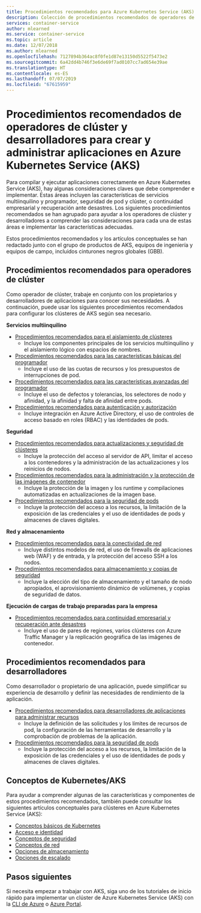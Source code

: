 ```yaml
---
title: Procedimientos recomendados para Azure Kubernetes Service (AKS)
description: Colección de procedimientos recomendados de operadores de clúster y desarrolladores para crear y administrar aplicaciones en Azure Kubernetes Service (AKS)
services: container-service
author: mlearned
ms.service: container-service
ms.topic: article
ms.date: 12/07/2018
ms.author: mlearned
ms.openlocfilehash: 7127894b364ac8f0fe1d87e13150d5522f5473e2
ms.sourcegitcommit: 6a42dd4b746f3e6de69f7ad0107cc7ad654e39ae
ms.translationtype: HT
ms.contentlocale: es-ES
ms.lasthandoff: 07/07/2019
ms.locfileid: "67615959"
---
```

# <a name="cluster-operator-and-developer-best-practices-to-build-and-manage-applications-on-azure-kubernetes-service-aks"></a>Procedimientos recomendados de operadores de clúster y desarrolladores para crear y administrar aplicaciones en Azure Kubernetes Service (AKS)

Para compilar y ejecutar aplicaciones correctamente en Azure Kubernetes Service (AKS), hay algunas consideraciones claves que debe comprender e implementar. Estas áreas incluyen las características de servicios multiinquilino y programador, seguridad de pod y clúster, o continuidad empresarial y recuperación ante desastres. Los siguientes procedimientos recomendados se han agrupado para ayudar a los operadores de clúster y desarrolladores a comprender las consideraciones para cada una de estas áreas e implementar las características adecuadas.

Estos procedimientos recomendados y los artículos conceptuales se han redactado junto con el grupo de productos de AKS, equipos de ingeniería y equipos de campo, incluidos cinturones negros globales (GBB).

## <a name="cluster-operator-best-practices"></a>Procedimientos recomendados para operadores de clúster

Como operador de clúster, trabaje en conjunto con los propietarios y desarrolladores de aplicaciones para conocer sus necesidades. A continuación, puede usar los siguientes procedimientos recomendados para configurar los clústeres de AKS según sea necesario.

**Servicios multiinquilino**

* [Procedimientos recomendados para el aislamiento de clústeres](operator-best-practices-cluster-isolation.md)
    * Incluye los componentes principales de los servicios multiinquilino y el aislamiento lógico con espacios de nombres.
* [Procedimientos recomendados para las características básicas del programador](operator-best-practices-scheduler.md)
    * Incluye el uso de las cuotas de recursos y los presupuestos de interrupciones de pod.
* [Procedimientos recomendados para las características avanzadas del programador](operator-best-practices-advanced-scheduler.md)
    * Incluye el uso de defectos y tolerancias, los selectores de nodo y afinidad, y la afinidad y falta de afinidad entre pods.
* [Procedimientos recomendados para autenticación y autorización](operator-best-practices-identity.md)
    * Incluye integración en Azure Active Directory, el uso de controles de acceso basado en roles (RBAC) y las identidades de pods.

**Seguridad**

* [Procedimientos recomendados para actualizaciones y seguridad de clústeres](operator-best-practices-cluster-security.md)
    * Incluye la protección del acceso al servidor de API, limitar el acceso a los contenedores y la administración de las actualizaciones y los reinicios de nodos.
* [Procedimientos recomendados para la administración y la protección de las imágenes de contenedor](operator-best-practices-container-image-management.md)
    * Incluye la protección de la imagen y los runtime y compilaciones automatizadas en actualizaciones de la imagen base.
* [Procedimientos recomendados para la seguridad de pods](developer-best-practices-pod-security.md)
    * Incluye la protección del acceso a los recursos, la limitación de la exposición de las credenciales y el uso de identidades de pods y almacenes de claves digitales.

**Red y almacenamiento**

* [Procedimientos recomendados para la conectividad de red](operator-best-practices-network.md)
    * Incluye distintos modelos de red, el uso de firewalls de aplicaciones web (WAF) y de entrada, y la protección del acceso SSH a los nodos.
* [Procedimientos recomendados para almacenamiento y copias de seguridad](operator-best-practices-storage.md)
    * Incluye la elección del tipo de almacenamiento y el tamaño de nodo apropiados, el aprovisionamiento dinámico de volúmenes, y copias de seguridad de datos.

**Ejecución de cargas de trabajo preparadas para la empresa**

* [Procedimientos recomendados para continuidad empresarial y recuperación ante desastres](operator-best-practices-multi-region.md)
    * Incluye el uso de pares de regiones, varios clústeres con Azure Traffic Manager y la replicación geográfica de las imágenes de contenedor.

## <a name="developer-best-practices"></a>Procedimientos recomendados para desarrolladores

Como desarrollador o propietario de una aplicación, puede simplificar su experiencia de desarrollo y definir las necesidades de rendimiento de la aplicación.

* [Procedimientos recomendados para desarrolladores de aplicaciones para administrar recursos](developer-best-practices-resource-management.md)
    * Incluye la definición de las solicitudes y los límites de recursos de pod, la configuración de las herramientas de desarrollo y la comprobación de problemas de la aplicación.
* [Procedimientos recomendados para la seguridad de pods](developer-best-practices-pod-security.md)
    * Incluye la protección del acceso a los recursos, la limitación de la exposición de las credenciales y el uso de identidades de pods y almacenes de claves digitales.

## <a name="kubernetes--aks-concepts"></a>Conceptos de Kubernetes/AKS

Para ayudar a comprender algunas de las características y componentes de estos procedimientos recomendados, también puede consultar los siguientes artículos conceptuales para clústeres en Azure Kubernetes Service (AKS):

* [Conceptos básicos de Kubernetes](concepts-clusters-workloads.md)
* [Acceso e identidad](concepts-identity.md)
* [Conceptos de seguridad](concepts-security.md)
* [Conceptos de red](concepts-network.md)
* [Opciones de almacenamiento](concepts-storage.md)
* [Opciones de escalado](concepts-scale.md)

## <a name="next-steps"></a>Pasos siguientes

Si necesita empezar a trabajar con AKS, siga uno de los tutoriales de inicio rápido para implementar un clúster de Azure Kubernetes Service (AKS) con la [CLI de Azure](kubernetes-walkthrough.md) o [Azure Portal](kubernetes-walkthrough-portal.md).
